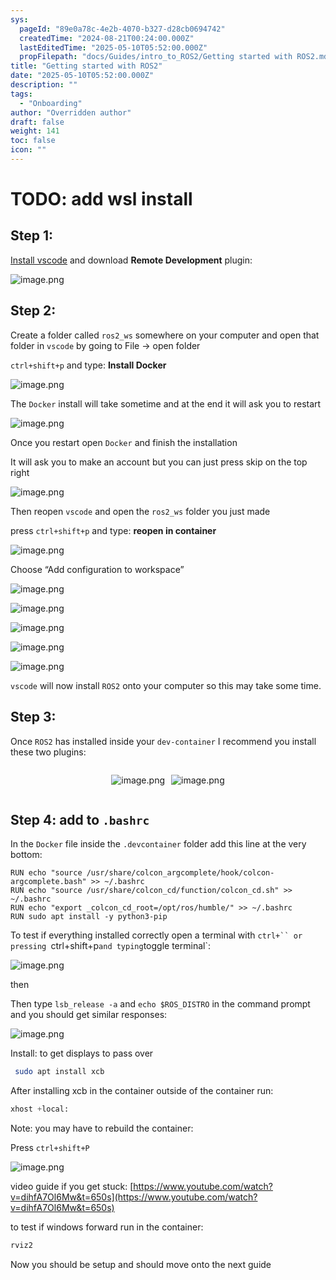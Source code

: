 ```yaml
---
sys:
  pageId: "89e0a78c-4e2b-4070-b327-d28cb0694742"
  createdTime: "2024-08-21T00:24:00.000Z"
  lastEditedTime: "2025-05-10T05:52:00.000Z"
  propFilepath: "docs/Guides/intro_to_ROS2/Getting started with ROS2.md"
title: "Getting started with ROS2"
date: "2025-05-10T05:52:00.000Z"
description: ""
tags:
  - "Onboarding"
author: "Overridden author"
draft: false
weight: 141
toc: false
icon: ""
---
```


# TODO: add wsl install

## Step 1:

[Install vscode](https://code.visualstudio.com/download) and download **Remote Development** plugin:

![image.png](https://prod-files-secure.s3.us-west-2.amazonaws.com/d518164a-d88e-44d1-a4ee-3adb3bd8bce0/efb52993-1881-4a40-b95e-6f020334f022/image.png?X-Amz-Algorithm=AWS4-HMAC-SHA256&X-Amz-Content-Sha256=UNSIGNED-PAYLOAD&X-Amz-Credential=ASIAZI2LB466YGID4V6G%2F20250709%2Fus-west-2%2Fs3%2Faws4_request&X-Amz-Date=20250709T230908Z&X-Amz-Expires=3600&X-Amz-Security-Token=IQoJb3JpZ2luX2VjEKb%2F%2F%2F%2F%2F%2F%2F%2F%2F%2FwEaCXVzLXdlc3QtMiJHMEUCIQCEgzX%2BvU0di%2FUJW8WT%2B2gkrLqMLnsTO4%2BHHIdXAbln2AIgDnlkZvmHNTTyXBGxo6s%2FGRt6yT12isRrxTdnVOf7hJwqiAQIr%2F%2F%2F%2F%2F%2F%2F%2F%2F%2F%2FARAAGgw2Mzc0MjMxODM4MDUiDPzBo28VQgNiHmwXOSrcAxvXo4Q4K9IDJiTBg6FtZj3ubl%2BX1M49Xh2A%2FBV029q7dNFDn9ocvDtz0Iax%2BxOghhMzFWKScweerKfagtntOVt8I%2Fe7u2PNFxQbFewADILBNrguCbOOIypY0yYCHFCWtkDqu8ue%2B910Ywz%2BUXg7Ah9LEdf73T1VkfIkDcVFesNT11nHA7W%2FliGl3SsIkL%2B9E2c3HZHAV82fbYrpFnS6P7sWZk9pNtkXxF39xshpIMKfb%2FPnD9D5bwH5U7sM5UBNNbbtBYt03uUydYDYMTklv0FcUoI784GeulrOlmRRMw4Ixv0tq92rp4osywowQNTK6KxgBubnRomsFAmnHlWHYYQGkKUazGPCbkKM5EfJCe9Gtd3pdoHlB6t07QU3GLodmmLoBwm32rtT1eMecsYcj36NAkXD0ElgpM6HLOWijymxx3yeFkfB8qtk4JTqi0JqOfDYJstcj1ypw8zkcPl5khBZO1jwGiJojoZ35XQUko4f0B6U1PgMkb27PeJu57vGEfyNeLbr51VeTl3G4FFV8yRN%2BcnyATaA%2FpVfpBRQ0Jeft%2BXP5PEcQ4mCKWVqCEbjtW79rcHIW1fM0pQaqQQVF4PNXci%2BsLKrX%2B17ScoglNZcDTFwbbLFDh9MzXDAMODEu8MGOqUBnoGdfmF4oHG6VBx%2BlkZxctUyiCE8oCj9HqCsvLSgm1OjMfxcwnTEmXVqKSoVelpbIM%2FQeDjmrC8wf17EEmElFzFmTX5t4%2BYaBJkt7SgmKoeaj8UqFVBWzzqrRg9Spg0i%2FpalklqHnmPNhi7OGuNX8fCZuWZyI4wVdaZzOZ1asxQxwALVANvpB33MYAmyqjPN1sF3Ma941W2XUNvrh8WOZJUZeOV6&X-Amz-Signature=fdb6916b45cf0695db0ea01deefb3a87e12077ee888bb98b28bb7c49f10e001f&X-Amz-SignedHeaders=host&x-amz-checksum-mode=ENABLED&x-id=GetObject)

## Step 2:

Create a folder called `ros2_ws` somewhere on your computer and open that folder in `vscode` by going to File → open folder 

`ctrl+shift+p` and type: **Install Docker**

![image.png](https://prod-files-secure.s3.us-west-2.amazonaws.com/d518164a-d88e-44d1-a4ee-3adb3bd8bce0/2269dc0e-1cd5-47ff-bceb-c04ad9b2eab0/image.png?X-Amz-Algorithm=AWS4-HMAC-SHA256&X-Amz-Content-Sha256=UNSIGNED-PAYLOAD&X-Amz-Credential=ASIAZI2LB466YGID4V6G%2F20250709%2Fus-west-2%2Fs3%2Faws4_request&X-Amz-Date=20250709T230908Z&X-Amz-Expires=3600&X-Amz-Security-Token=IQoJb3JpZ2luX2VjEKb%2F%2F%2F%2F%2F%2F%2F%2F%2F%2FwEaCXVzLXdlc3QtMiJHMEUCIQCEgzX%2BvU0di%2FUJW8WT%2B2gkrLqMLnsTO4%2BHHIdXAbln2AIgDnlkZvmHNTTyXBGxo6s%2FGRt6yT12isRrxTdnVOf7hJwqiAQIr%2F%2F%2F%2F%2F%2F%2F%2F%2F%2F%2FARAAGgw2Mzc0MjMxODM4MDUiDPzBo28VQgNiHmwXOSrcAxvXo4Q4K9IDJiTBg6FtZj3ubl%2BX1M49Xh2A%2FBV029q7dNFDn9ocvDtz0Iax%2BxOghhMzFWKScweerKfagtntOVt8I%2Fe7u2PNFxQbFewADILBNrguCbOOIypY0yYCHFCWtkDqu8ue%2B910Ywz%2BUXg7Ah9LEdf73T1VkfIkDcVFesNT11nHA7W%2FliGl3SsIkL%2B9E2c3HZHAV82fbYrpFnS6P7sWZk9pNtkXxF39xshpIMKfb%2FPnD9D5bwH5U7sM5UBNNbbtBYt03uUydYDYMTklv0FcUoI784GeulrOlmRRMw4Ixv0tq92rp4osywowQNTK6KxgBubnRomsFAmnHlWHYYQGkKUazGPCbkKM5EfJCe9Gtd3pdoHlB6t07QU3GLodmmLoBwm32rtT1eMecsYcj36NAkXD0ElgpM6HLOWijymxx3yeFkfB8qtk4JTqi0JqOfDYJstcj1ypw8zkcPl5khBZO1jwGiJojoZ35XQUko4f0B6U1PgMkb27PeJu57vGEfyNeLbr51VeTl3G4FFV8yRN%2BcnyATaA%2FpVfpBRQ0Jeft%2BXP5PEcQ4mCKWVqCEbjtW79rcHIW1fM0pQaqQQVF4PNXci%2BsLKrX%2B17ScoglNZcDTFwbbLFDh9MzXDAMODEu8MGOqUBnoGdfmF4oHG6VBx%2BlkZxctUyiCE8oCj9HqCsvLSgm1OjMfxcwnTEmXVqKSoVelpbIM%2FQeDjmrC8wf17EEmElFzFmTX5t4%2BYaBJkt7SgmKoeaj8UqFVBWzzqrRg9Spg0i%2FpalklqHnmPNhi7OGuNX8fCZuWZyI4wVdaZzOZ1asxQxwALVANvpB33MYAmyqjPN1sF3Ma941W2XUNvrh8WOZJUZeOV6&X-Amz-Signature=ca5cb906abfb1da85144ebb4dbe6c4212ea3737d95a125e44cf921484c0780a7&X-Amz-SignedHeaders=host&x-amz-checksum-mode=ENABLED&x-id=GetObject)

The `Docker` install will take sometime and at the end it will ask you to restart

![image.png](https://prod-files-secure.s3.us-west-2.amazonaws.com/d518164a-d88e-44d1-a4ee-3adb3bd8bce0/ed233f78-be33-4b1f-b89c-9c346c0e961e/image.png?X-Amz-Algorithm=AWS4-HMAC-SHA256&X-Amz-Content-Sha256=UNSIGNED-PAYLOAD&X-Amz-Credential=ASIAZI2LB466YGID4V6G%2F20250709%2Fus-west-2%2Fs3%2Faws4_request&X-Amz-Date=20250709T230908Z&X-Amz-Expires=3600&X-Amz-Security-Token=IQoJb3JpZ2luX2VjEKb%2F%2F%2F%2F%2F%2F%2F%2F%2F%2FwEaCXVzLXdlc3QtMiJHMEUCIQCEgzX%2BvU0di%2FUJW8WT%2B2gkrLqMLnsTO4%2BHHIdXAbln2AIgDnlkZvmHNTTyXBGxo6s%2FGRt6yT12isRrxTdnVOf7hJwqiAQIr%2F%2F%2F%2F%2F%2F%2F%2F%2F%2F%2FARAAGgw2Mzc0MjMxODM4MDUiDPzBo28VQgNiHmwXOSrcAxvXo4Q4K9IDJiTBg6FtZj3ubl%2BX1M49Xh2A%2FBV029q7dNFDn9ocvDtz0Iax%2BxOghhMzFWKScweerKfagtntOVt8I%2Fe7u2PNFxQbFewADILBNrguCbOOIypY0yYCHFCWtkDqu8ue%2B910Ywz%2BUXg7Ah9LEdf73T1VkfIkDcVFesNT11nHA7W%2FliGl3SsIkL%2B9E2c3HZHAV82fbYrpFnS6P7sWZk9pNtkXxF39xshpIMKfb%2FPnD9D5bwH5U7sM5UBNNbbtBYt03uUydYDYMTklv0FcUoI784GeulrOlmRRMw4Ixv0tq92rp4osywowQNTK6KxgBubnRomsFAmnHlWHYYQGkKUazGPCbkKM5EfJCe9Gtd3pdoHlB6t07QU3GLodmmLoBwm32rtT1eMecsYcj36NAkXD0ElgpM6HLOWijymxx3yeFkfB8qtk4JTqi0JqOfDYJstcj1ypw8zkcPl5khBZO1jwGiJojoZ35XQUko4f0B6U1PgMkb27PeJu57vGEfyNeLbr51VeTl3G4FFV8yRN%2BcnyATaA%2FpVfpBRQ0Jeft%2BXP5PEcQ4mCKWVqCEbjtW79rcHIW1fM0pQaqQQVF4PNXci%2BsLKrX%2B17ScoglNZcDTFwbbLFDh9MzXDAMODEu8MGOqUBnoGdfmF4oHG6VBx%2BlkZxctUyiCE8oCj9HqCsvLSgm1OjMfxcwnTEmXVqKSoVelpbIM%2FQeDjmrC8wf17EEmElFzFmTX5t4%2BYaBJkt7SgmKoeaj8UqFVBWzzqrRg9Spg0i%2FpalklqHnmPNhi7OGuNX8fCZuWZyI4wVdaZzOZ1asxQxwALVANvpB33MYAmyqjPN1sF3Ma941W2XUNvrh8WOZJUZeOV6&X-Amz-Signature=1af3f7bed4a7ddd051ee7dc39993d989e54ae9c4aad01366a3b496d4ab441297&X-Amz-SignedHeaders=host&x-amz-checksum-mode=ENABLED&x-id=GetObject)

Once you restart open `Docker` and finish the installation

It will ask you to make an account but you can just press skip on the top right

![image.png](https://prod-files-secure.s3.us-west-2.amazonaws.com/d518164a-d88e-44d1-a4ee-3adb3bd8bce0/21010ad9-1659-4fd9-9f59-9932a09b2a3d/image.png?X-Amz-Algorithm=AWS4-HMAC-SHA256&X-Amz-Content-Sha256=UNSIGNED-PAYLOAD&X-Amz-Credential=ASIAZI2LB466YGID4V6G%2F20250709%2Fus-west-2%2Fs3%2Faws4_request&X-Amz-Date=20250709T230908Z&X-Amz-Expires=3600&X-Amz-Security-Token=IQoJb3JpZ2luX2VjEKb%2F%2F%2F%2F%2F%2F%2F%2F%2F%2FwEaCXVzLXdlc3QtMiJHMEUCIQCEgzX%2BvU0di%2FUJW8WT%2B2gkrLqMLnsTO4%2BHHIdXAbln2AIgDnlkZvmHNTTyXBGxo6s%2FGRt6yT12isRrxTdnVOf7hJwqiAQIr%2F%2F%2F%2F%2F%2F%2F%2F%2F%2F%2FARAAGgw2Mzc0MjMxODM4MDUiDPzBo28VQgNiHmwXOSrcAxvXo4Q4K9IDJiTBg6FtZj3ubl%2BX1M49Xh2A%2FBV029q7dNFDn9ocvDtz0Iax%2BxOghhMzFWKScweerKfagtntOVt8I%2Fe7u2PNFxQbFewADILBNrguCbOOIypY0yYCHFCWtkDqu8ue%2B910Ywz%2BUXg7Ah9LEdf73T1VkfIkDcVFesNT11nHA7W%2FliGl3SsIkL%2B9E2c3HZHAV82fbYrpFnS6P7sWZk9pNtkXxF39xshpIMKfb%2FPnD9D5bwH5U7sM5UBNNbbtBYt03uUydYDYMTklv0FcUoI784GeulrOlmRRMw4Ixv0tq92rp4osywowQNTK6KxgBubnRomsFAmnHlWHYYQGkKUazGPCbkKM5EfJCe9Gtd3pdoHlB6t07QU3GLodmmLoBwm32rtT1eMecsYcj36NAkXD0ElgpM6HLOWijymxx3yeFkfB8qtk4JTqi0JqOfDYJstcj1ypw8zkcPl5khBZO1jwGiJojoZ35XQUko4f0B6U1PgMkb27PeJu57vGEfyNeLbr51VeTl3G4FFV8yRN%2BcnyATaA%2FpVfpBRQ0Jeft%2BXP5PEcQ4mCKWVqCEbjtW79rcHIW1fM0pQaqQQVF4PNXci%2BsLKrX%2B17ScoglNZcDTFwbbLFDh9MzXDAMODEu8MGOqUBnoGdfmF4oHG6VBx%2BlkZxctUyiCE8oCj9HqCsvLSgm1OjMfxcwnTEmXVqKSoVelpbIM%2FQeDjmrC8wf17EEmElFzFmTX5t4%2BYaBJkt7SgmKoeaj8UqFVBWzzqrRg9Spg0i%2FpalklqHnmPNhi7OGuNX8fCZuWZyI4wVdaZzOZ1asxQxwALVANvpB33MYAmyqjPN1sF3Ma941W2XUNvrh8WOZJUZeOV6&X-Amz-Signature=3aac4c850cad1aa576b7e64963eee9869397a8f4932192ec2a2833b3278d7870&X-Amz-SignedHeaders=host&x-amz-checksum-mode=ENABLED&x-id=GetObject)

Then reopen `vscode` and open the `ros2_ws` folder you just made

press `ctrl+shift+p` and type: **reopen in container**

![image.png](https://prod-files-secure.s3.us-west-2.amazonaws.com/d518164a-d88e-44d1-a4ee-3adb3bd8bce0/4e93b8c2-41ad-488c-8095-c74205196118/image.png?X-Amz-Algorithm=AWS4-HMAC-SHA256&X-Amz-Content-Sha256=UNSIGNED-PAYLOAD&X-Amz-Credential=ASIAZI2LB466YGID4V6G%2F20250709%2Fus-west-2%2Fs3%2Faws4_request&X-Amz-Date=20250709T230908Z&X-Amz-Expires=3600&X-Amz-Security-Token=IQoJb3JpZ2luX2VjEKb%2F%2F%2F%2F%2F%2F%2F%2F%2F%2FwEaCXVzLXdlc3QtMiJHMEUCIQCEgzX%2BvU0di%2FUJW8WT%2B2gkrLqMLnsTO4%2BHHIdXAbln2AIgDnlkZvmHNTTyXBGxo6s%2FGRt6yT12isRrxTdnVOf7hJwqiAQIr%2F%2F%2F%2F%2F%2F%2F%2F%2F%2F%2FARAAGgw2Mzc0MjMxODM4MDUiDPzBo28VQgNiHmwXOSrcAxvXo4Q4K9IDJiTBg6FtZj3ubl%2BX1M49Xh2A%2FBV029q7dNFDn9ocvDtz0Iax%2BxOghhMzFWKScweerKfagtntOVt8I%2Fe7u2PNFxQbFewADILBNrguCbOOIypY0yYCHFCWtkDqu8ue%2B910Ywz%2BUXg7Ah9LEdf73T1VkfIkDcVFesNT11nHA7W%2FliGl3SsIkL%2B9E2c3HZHAV82fbYrpFnS6P7sWZk9pNtkXxF39xshpIMKfb%2FPnD9D5bwH5U7sM5UBNNbbtBYt03uUydYDYMTklv0FcUoI784GeulrOlmRRMw4Ixv0tq92rp4osywowQNTK6KxgBubnRomsFAmnHlWHYYQGkKUazGPCbkKM5EfJCe9Gtd3pdoHlB6t07QU3GLodmmLoBwm32rtT1eMecsYcj36NAkXD0ElgpM6HLOWijymxx3yeFkfB8qtk4JTqi0JqOfDYJstcj1ypw8zkcPl5khBZO1jwGiJojoZ35XQUko4f0B6U1PgMkb27PeJu57vGEfyNeLbr51VeTl3G4FFV8yRN%2BcnyATaA%2FpVfpBRQ0Jeft%2BXP5PEcQ4mCKWVqCEbjtW79rcHIW1fM0pQaqQQVF4PNXci%2BsLKrX%2B17ScoglNZcDTFwbbLFDh9MzXDAMODEu8MGOqUBnoGdfmF4oHG6VBx%2BlkZxctUyiCE8oCj9HqCsvLSgm1OjMfxcwnTEmXVqKSoVelpbIM%2FQeDjmrC8wf17EEmElFzFmTX5t4%2BYaBJkt7SgmKoeaj8UqFVBWzzqrRg9Spg0i%2FpalklqHnmPNhi7OGuNX8fCZuWZyI4wVdaZzOZ1asxQxwALVANvpB33MYAmyqjPN1sF3Ma941W2XUNvrh8WOZJUZeOV6&X-Amz-Signature=d47ea42625b7467d25b8739a435b010de3000e0b679a65abc64fd2743b5fce1d&X-Amz-SignedHeaders=host&x-amz-checksum-mode=ENABLED&x-id=GetObject)

Choose “Add configuration to workspace”

![image.png](https://prod-files-secure.s3.us-west-2.amazonaws.com/d518164a-d88e-44d1-a4ee-3adb3bd8bce0/9560b282-5060-4989-ba37-97e7b2c22476/image.png?X-Amz-Algorithm=AWS4-HMAC-SHA256&X-Amz-Content-Sha256=UNSIGNED-PAYLOAD&X-Amz-Credential=ASIAZI2LB466YGID4V6G%2F20250709%2Fus-west-2%2Fs3%2Faws4_request&X-Amz-Date=20250709T230908Z&X-Amz-Expires=3600&X-Amz-Security-Token=IQoJb3JpZ2luX2VjEKb%2F%2F%2F%2F%2F%2F%2F%2F%2F%2FwEaCXVzLXdlc3QtMiJHMEUCIQCEgzX%2BvU0di%2FUJW8WT%2B2gkrLqMLnsTO4%2BHHIdXAbln2AIgDnlkZvmHNTTyXBGxo6s%2FGRt6yT12isRrxTdnVOf7hJwqiAQIr%2F%2F%2F%2F%2F%2F%2F%2F%2F%2F%2FARAAGgw2Mzc0MjMxODM4MDUiDPzBo28VQgNiHmwXOSrcAxvXo4Q4K9IDJiTBg6FtZj3ubl%2BX1M49Xh2A%2FBV029q7dNFDn9ocvDtz0Iax%2BxOghhMzFWKScweerKfagtntOVt8I%2Fe7u2PNFxQbFewADILBNrguCbOOIypY0yYCHFCWtkDqu8ue%2B910Ywz%2BUXg7Ah9LEdf73T1VkfIkDcVFesNT11nHA7W%2FliGl3SsIkL%2B9E2c3HZHAV82fbYrpFnS6P7sWZk9pNtkXxF39xshpIMKfb%2FPnD9D5bwH5U7sM5UBNNbbtBYt03uUydYDYMTklv0FcUoI784GeulrOlmRRMw4Ixv0tq92rp4osywowQNTK6KxgBubnRomsFAmnHlWHYYQGkKUazGPCbkKM5EfJCe9Gtd3pdoHlB6t07QU3GLodmmLoBwm32rtT1eMecsYcj36NAkXD0ElgpM6HLOWijymxx3yeFkfB8qtk4JTqi0JqOfDYJstcj1ypw8zkcPl5khBZO1jwGiJojoZ35XQUko4f0B6U1PgMkb27PeJu57vGEfyNeLbr51VeTl3G4FFV8yRN%2BcnyATaA%2FpVfpBRQ0Jeft%2BXP5PEcQ4mCKWVqCEbjtW79rcHIW1fM0pQaqQQVF4PNXci%2BsLKrX%2B17ScoglNZcDTFwbbLFDh9MzXDAMODEu8MGOqUBnoGdfmF4oHG6VBx%2BlkZxctUyiCE8oCj9HqCsvLSgm1OjMfxcwnTEmXVqKSoVelpbIM%2FQeDjmrC8wf17EEmElFzFmTX5t4%2BYaBJkt7SgmKoeaj8UqFVBWzzqrRg9Spg0i%2FpalklqHnmPNhi7OGuNX8fCZuWZyI4wVdaZzOZ1asxQxwALVANvpB33MYAmyqjPN1sF3Ma941W2XUNvrh8WOZJUZeOV6&X-Amz-Signature=3c10a46e4292747bfffc2afda282baf9a223507c2c16261fb0ba8e471536dbf8&X-Amz-SignedHeaders=host&x-amz-checksum-mode=ENABLED&x-id=GetObject)

![image.png](https://prod-files-secure.s3.us-west-2.amazonaws.com/d518164a-d88e-44d1-a4ee-3adb3bd8bce0/2ee63f81-886b-48e8-a553-dc6e5eac99e4/image.png?X-Amz-Algorithm=AWS4-HMAC-SHA256&X-Amz-Content-Sha256=UNSIGNED-PAYLOAD&X-Amz-Credential=ASIAZI2LB466YGID4V6G%2F20250709%2Fus-west-2%2Fs3%2Faws4_request&X-Amz-Date=20250709T230908Z&X-Amz-Expires=3600&X-Amz-Security-Token=IQoJb3JpZ2luX2VjEKb%2F%2F%2F%2F%2F%2F%2F%2F%2F%2FwEaCXVzLXdlc3QtMiJHMEUCIQCEgzX%2BvU0di%2FUJW8WT%2B2gkrLqMLnsTO4%2BHHIdXAbln2AIgDnlkZvmHNTTyXBGxo6s%2FGRt6yT12isRrxTdnVOf7hJwqiAQIr%2F%2F%2F%2F%2F%2F%2F%2F%2F%2F%2FARAAGgw2Mzc0MjMxODM4MDUiDPzBo28VQgNiHmwXOSrcAxvXo4Q4K9IDJiTBg6FtZj3ubl%2BX1M49Xh2A%2FBV029q7dNFDn9ocvDtz0Iax%2BxOghhMzFWKScweerKfagtntOVt8I%2Fe7u2PNFxQbFewADILBNrguCbOOIypY0yYCHFCWtkDqu8ue%2B910Ywz%2BUXg7Ah9LEdf73T1VkfIkDcVFesNT11nHA7W%2FliGl3SsIkL%2B9E2c3HZHAV82fbYrpFnS6P7sWZk9pNtkXxF39xshpIMKfb%2FPnD9D5bwH5U7sM5UBNNbbtBYt03uUydYDYMTklv0FcUoI784GeulrOlmRRMw4Ixv0tq92rp4osywowQNTK6KxgBubnRomsFAmnHlWHYYQGkKUazGPCbkKM5EfJCe9Gtd3pdoHlB6t07QU3GLodmmLoBwm32rtT1eMecsYcj36NAkXD0ElgpM6HLOWijymxx3yeFkfB8qtk4JTqi0JqOfDYJstcj1ypw8zkcPl5khBZO1jwGiJojoZ35XQUko4f0B6U1PgMkb27PeJu57vGEfyNeLbr51VeTl3G4FFV8yRN%2BcnyATaA%2FpVfpBRQ0Jeft%2BXP5PEcQ4mCKWVqCEbjtW79rcHIW1fM0pQaqQQVF4PNXci%2BsLKrX%2B17ScoglNZcDTFwbbLFDh9MzXDAMODEu8MGOqUBnoGdfmF4oHG6VBx%2BlkZxctUyiCE8oCj9HqCsvLSgm1OjMfxcwnTEmXVqKSoVelpbIM%2FQeDjmrC8wf17EEmElFzFmTX5t4%2BYaBJkt7SgmKoeaj8UqFVBWzzqrRg9Spg0i%2FpalklqHnmPNhi7OGuNX8fCZuWZyI4wVdaZzOZ1asxQxwALVANvpB33MYAmyqjPN1sF3Ma941W2XUNvrh8WOZJUZeOV6&X-Amz-Signature=c8cf04575aa78718819311e5a8b33fe8ea71c1682bee627b078c2bf6a0443821&X-Amz-SignedHeaders=host&x-amz-checksum-mode=ENABLED&x-id=GetObject)

![image.png](https://prod-files-secure.s3.us-west-2.amazonaws.com/d518164a-d88e-44d1-a4ee-3adb3bd8bce0/ae1580b2-b048-407e-aed9-b584224a7a04/image.png?X-Amz-Algorithm=AWS4-HMAC-SHA256&X-Amz-Content-Sha256=UNSIGNED-PAYLOAD&X-Amz-Credential=ASIAZI2LB466YGID4V6G%2F20250709%2Fus-west-2%2Fs3%2Faws4_request&X-Amz-Date=20250709T230908Z&X-Amz-Expires=3600&X-Amz-Security-Token=IQoJb3JpZ2luX2VjEKb%2F%2F%2F%2F%2F%2F%2F%2F%2F%2FwEaCXVzLXdlc3QtMiJHMEUCIQCEgzX%2BvU0di%2FUJW8WT%2B2gkrLqMLnsTO4%2BHHIdXAbln2AIgDnlkZvmHNTTyXBGxo6s%2FGRt6yT12isRrxTdnVOf7hJwqiAQIr%2F%2F%2F%2F%2F%2F%2F%2F%2F%2F%2FARAAGgw2Mzc0MjMxODM4MDUiDPzBo28VQgNiHmwXOSrcAxvXo4Q4K9IDJiTBg6FtZj3ubl%2BX1M49Xh2A%2FBV029q7dNFDn9ocvDtz0Iax%2BxOghhMzFWKScweerKfagtntOVt8I%2Fe7u2PNFxQbFewADILBNrguCbOOIypY0yYCHFCWtkDqu8ue%2B910Ywz%2BUXg7Ah9LEdf73T1VkfIkDcVFesNT11nHA7W%2FliGl3SsIkL%2B9E2c3HZHAV82fbYrpFnS6P7sWZk9pNtkXxF39xshpIMKfb%2FPnD9D5bwH5U7sM5UBNNbbtBYt03uUydYDYMTklv0FcUoI784GeulrOlmRRMw4Ixv0tq92rp4osywowQNTK6KxgBubnRomsFAmnHlWHYYQGkKUazGPCbkKM5EfJCe9Gtd3pdoHlB6t07QU3GLodmmLoBwm32rtT1eMecsYcj36NAkXD0ElgpM6HLOWijymxx3yeFkfB8qtk4JTqi0JqOfDYJstcj1ypw8zkcPl5khBZO1jwGiJojoZ35XQUko4f0B6U1PgMkb27PeJu57vGEfyNeLbr51VeTl3G4FFV8yRN%2BcnyATaA%2FpVfpBRQ0Jeft%2BXP5PEcQ4mCKWVqCEbjtW79rcHIW1fM0pQaqQQVF4PNXci%2BsLKrX%2B17ScoglNZcDTFwbbLFDh9MzXDAMODEu8MGOqUBnoGdfmF4oHG6VBx%2BlkZxctUyiCE8oCj9HqCsvLSgm1OjMfxcwnTEmXVqKSoVelpbIM%2FQeDjmrC8wf17EEmElFzFmTX5t4%2BYaBJkt7SgmKoeaj8UqFVBWzzqrRg9Spg0i%2FpalklqHnmPNhi7OGuNX8fCZuWZyI4wVdaZzOZ1asxQxwALVANvpB33MYAmyqjPN1sF3Ma941W2XUNvrh8WOZJUZeOV6&X-Amz-Signature=f04901fac1d8298a39b2b085ab2e1f7bcf1c475e25a5d60ceab15b4bafce1a9d&X-Amz-SignedHeaders=host&x-amz-checksum-mode=ENABLED&x-id=GetObject)

![image.png](https://prod-files-secure.s3.us-west-2.amazonaws.com/d518164a-d88e-44d1-a4ee-3adb3bd8bce0/53255b28-f75e-430f-b9e3-c0ac8577e42b/image.png?X-Amz-Algorithm=AWS4-HMAC-SHA256&X-Amz-Content-Sha256=UNSIGNED-PAYLOAD&X-Amz-Credential=ASIAZI2LB466YGID4V6G%2F20250709%2Fus-west-2%2Fs3%2Faws4_request&X-Amz-Date=20250709T230908Z&X-Amz-Expires=3600&X-Amz-Security-Token=IQoJb3JpZ2luX2VjEKb%2F%2F%2F%2F%2F%2F%2F%2F%2F%2FwEaCXVzLXdlc3QtMiJHMEUCIQCEgzX%2BvU0di%2FUJW8WT%2B2gkrLqMLnsTO4%2BHHIdXAbln2AIgDnlkZvmHNTTyXBGxo6s%2FGRt6yT12isRrxTdnVOf7hJwqiAQIr%2F%2F%2F%2F%2F%2F%2F%2F%2F%2F%2FARAAGgw2Mzc0MjMxODM4MDUiDPzBo28VQgNiHmwXOSrcAxvXo4Q4K9IDJiTBg6FtZj3ubl%2BX1M49Xh2A%2FBV029q7dNFDn9ocvDtz0Iax%2BxOghhMzFWKScweerKfagtntOVt8I%2Fe7u2PNFxQbFewADILBNrguCbOOIypY0yYCHFCWtkDqu8ue%2B910Ywz%2BUXg7Ah9LEdf73T1VkfIkDcVFesNT11nHA7W%2FliGl3SsIkL%2B9E2c3HZHAV82fbYrpFnS6P7sWZk9pNtkXxF39xshpIMKfb%2FPnD9D5bwH5U7sM5UBNNbbtBYt03uUydYDYMTklv0FcUoI784GeulrOlmRRMw4Ixv0tq92rp4osywowQNTK6KxgBubnRomsFAmnHlWHYYQGkKUazGPCbkKM5EfJCe9Gtd3pdoHlB6t07QU3GLodmmLoBwm32rtT1eMecsYcj36NAkXD0ElgpM6HLOWijymxx3yeFkfB8qtk4JTqi0JqOfDYJstcj1ypw8zkcPl5khBZO1jwGiJojoZ35XQUko4f0B6U1PgMkb27PeJu57vGEfyNeLbr51VeTl3G4FFV8yRN%2BcnyATaA%2FpVfpBRQ0Jeft%2BXP5PEcQ4mCKWVqCEbjtW79rcHIW1fM0pQaqQQVF4PNXci%2BsLKrX%2B17ScoglNZcDTFwbbLFDh9MzXDAMODEu8MGOqUBnoGdfmF4oHG6VBx%2BlkZxctUyiCE8oCj9HqCsvLSgm1OjMfxcwnTEmXVqKSoVelpbIM%2FQeDjmrC8wf17EEmElFzFmTX5t4%2BYaBJkt7SgmKoeaj8UqFVBWzzqrRg9Spg0i%2FpalklqHnmPNhi7OGuNX8fCZuWZyI4wVdaZzOZ1asxQxwALVANvpB33MYAmyqjPN1sF3Ma941W2XUNvrh8WOZJUZeOV6&X-Amz-Signature=d1f4eff82eaf2b3ad3ca18b0a2889b6359cd9f323639d1d870af7166520fed62&X-Amz-SignedHeaders=host&x-amz-checksum-mode=ENABLED&x-id=GetObject)

![image.png](https://prod-files-secure.s3.us-west-2.amazonaws.com/d518164a-d88e-44d1-a4ee-3adb3bd8bce0/7c562767-5af9-4ffb-97d1-327bcdf4ee00/image.png?X-Amz-Algorithm=AWS4-HMAC-SHA256&X-Amz-Content-Sha256=UNSIGNED-PAYLOAD&X-Amz-Credential=ASIAZI2LB466YGID4V6G%2F20250709%2Fus-west-2%2Fs3%2Faws4_request&X-Amz-Date=20250709T230908Z&X-Amz-Expires=3600&X-Amz-Security-Token=IQoJb3JpZ2luX2VjEKb%2F%2F%2F%2F%2F%2F%2F%2F%2F%2FwEaCXVzLXdlc3QtMiJHMEUCIQCEgzX%2BvU0di%2FUJW8WT%2B2gkrLqMLnsTO4%2BHHIdXAbln2AIgDnlkZvmHNTTyXBGxo6s%2FGRt6yT12isRrxTdnVOf7hJwqiAQIr%2F%2F%2F%2F%2F%2F%2F%2F%2F%2F%2FARAAGgw2Mzc0MjMxODM4MDUiDPzBo28VQgNiHmwXOSrcAxvXo4Q4K9IDJiTBg6FtZj3ubl%2BX1M49Xh2A%2FBV029q7dNFDn9ocvDtz0Iax%2BxOghhMzFWKScweerKfagtntOVt8I%2Fe7u2PNFxQbFewADILBNrguCbOOIypY0yYCHFCWtkDqu8ue%2B910Ywz%2BUXg7Ah9LEdf73T1VkfIkDcVFesNT11nHA7W%2FliGl3SsIkL%2B9E2c3HZHAV82fbYrpFnS6P7sWZk9pNtkXxF39xshpIMKfb%2FPnD9D5bwH5U7sM5UBNNbbtBYt03uUydYDYMTklv0FcUoI784GeulrOlmRRMw4Ixv0tq92rp4osywowQNTK6KxgBubnRomsFAmnHlWHYYQGkKUazGPCbkKM5EfJCe9Gtd3pdoHlB6t07QU3GLodmmLoBwm32rtT1eMecsYcj36NAkXD0ElgpM6HLOWijymxx3yeFkfB8qtk4JTqi0JqOfDYJstcj1ypw8zkcPl5khBZO1jwGiJojoZ35XQUko4f0B6U1PgMkb27PeJu57vGEfyNeLbr51VeTl3G4FFV8yRN%2BcnyATaA%2FpVfpBRQ0Jeft%2BXP5PEcQ4mCKWVqCEbjtW79rcHIW1fM0pQaqQQVF4PNXci%2BsLKrX%2B17ScoglNZcDTFwbbLFDh9MzXDAMODEu8MGOqUBnoGdfmF4oHG6VBx%2BlkZxctUyiCE8oCj9HqCsvLSgm1OjMfxcwnTEmXVqKSoVelpbIM%2FQeDjmrC8wf17EEmElFzFmTX5t4%2BYaBJkt7SgmKoeaj8UqFVBWzzqrRg9Spg0i%2FpalklqHnmPNhi7OGuNX8fCZuWZyI4wVdaZzOZ1asxQxwALVANvpB33MYAmyqjPN1sF3Ma941W2XUNvrh8WOZJUZeOV6&X-Amz-Signature=2e9bd62c6861740c3a835ebabac0e82c133128d051c4ff6c7be0efe8ac8d5eef&X-Amz-SignedHeaders=host&x-amz-checksum-mode=ENABLED&x-id=GetObject)

`vscode` will now install `ROS2` onto your computer so this may take some time.

## Step 3:

Once `ROS2` has installed inside your `dev-container` I recommend you install these two plugins:

<div style="display: flex;flex-direction: row; column-gap:10px; max-width: 630px;justify-content: center;">
<div>

![image.png](https://prod-files-secure.s3.us-west-2.amazonaws.com/d518164a-d88e-44d1-a4ee-3adb3bd8bce0/3fc3d550-5a54-4ba1-ba6b-faa01cdb7369/image.png?X-Amz-Algorithm=AWS4-HMAC-SHA256&X-Amz-Content-Sha256=UNSIGNED-PAYLOAD&X-Amz-Credential=ASIAZI2LB4667ZVQVXVT%2F20250709%2Fus-west-2%2Fs3%2Faws4_request&X-Amz-Date=20250709T230909Z&X-Amz-Expires=3600&X-Amz-Security-Token=IQoJb3JpZ2luX2VjEKb%2F%2F%2F%2F%2F%2F%2F%2F%2F%2FwEaCXVzLXdlc3QtMiJHMEUCIQD0FSKFXn0JWqsgi6vViNKQTbgA95r%2Ff5QndrJXtNQnxAIgZV0peqEO7H0bDmPenLa9y%2BRprT9YZQOUfXuL10WegNwqiAQIr%2F%2F%2F%2F%2F%2F%2F%2F%2F%2F%2FARAAGgw2Mzc0MjMxODM4MDUiDDQ1Nrgqo3FDa6AYtircA968vw9U48YFrRn9EgFvXu2mUo0PuymhACy0vGmVNfc6NvnWvF%2FNpgVuwS%2BUBRQ29i4T6KPhcCsZl041ZhYQY%2BuFJLZMRVNVZRRcnjmDthz31kJjBTt9c%2FgqUt98wrnyijdhex7IfImI5w%2FNN0Sel79r78psUk%2FeH2FJzHZl5jv0LIrbQmEv7NeyDOfhqA8Y0ir0hiQ5nqC7X7hm0edwX4fE9oDz0UywbU94lLQOaEGE%2BltHi7FIYm8wBUGcJVma%2BbUiZiIBKhplMuvDuoUJYYUjRP6fg%2BCz6%2Fh9fCX7RN7W2FoxFSpr1QALk0eMu60RDNn%2BlJDo2UZ1COK2sj9mcV%2BdQDBCKnrSZGapArstVeAlUNk1tSSFhWr6RJv0I%2B8IZZG2TOR%2FKZafpQyRuqd30lmhVGO2PvrEIyybm%2FNgZ7siD%2B3znXD6zra3Hku0%2B3xhmrR94lLfk5RpkzdF4Lp6hGyK5wGZkGXCO5di5YBAUBWMywnpqTUuDKJ4aZA28Yh33UiXfrFD7OZhwZVYxhi5J86H%2F6Q4Bl%2FCafcFI1IfMjs%2FoKokTiVss7t5E6iJUW7%2BT7GUB0QmsoVPR2zilNlG2cG8v91ToZB69xq7q%2B9Rx5wm12jSEM9B3W%2FlyZbnMIrFu8MGOqUBTc9lMVDbCf8L7B5zBJteWIuCTzXJYndGmZeybBFKh%2B6V9zMJGPDRcvtCLEU4U0H%2BjLEeYzip6xfAgaMeyJK992w8vk%2F2FTqKIpxrnnYDUY0oHHXP2VUTP4uxaihoVltZuvobJ8zrM2q%2Bv%2FTfTLObcOvNr840BWZF%2BRVYlhC1uQENc%2FGnTHwsH97wU9UznMx3ZFmVFtIzQ6BW2G9Agscs3%2FXKYjob&X-Amz-Signature=4ca6a79526fe4151f92c0fb40a6d90da811a7311c939310ae84fdd676daf4855&X-Amz-SignedHeaders=host&x-amz-checksum-mode=ENABLED&x-id=GetObject)

</div>
<div>

![image.png](https://prod-files-secure.s3.us-west-2.amazonaws.com/d518164a-d88e-44d1-a4ee-3adb3bd8bce0/d994cc66-13c2-4093-a5a3-f84cf4601a82/image.png?X-Amz-Algorithm=AWS4-HMAC-SHA256&X-Amz-Content-Sha256=UNSIGNED-PAYLOAD&X-Amz-Credential=ASIAZI2LB4662MBEHBOP%2F20250709%2Fus-west-2%2Fs3%2Faws4_request&X-Amz-Date=20250709T230914Z&X-Amz-Expires=3600&X-Amz-Security-Token=IQoJb3JpZ2luX2VjEKb%2F%2F%2F%2F%2F%2F%2F%2F%2F%2FwEaCXVzLXdlc3QtMiJHMEUCIGbRjRsCC%2F0xcEsY5JaC%2FBKWv8ybkURdRfdWMX6J2qz%2FAiEAwg40ezTLACIswooe34CyE28alImigBcjm%2Bq3RlTDWh4qiAQIr%2F%2F%2F%2F%2F%2F%2F%2F%2F%2F%2FARAAGgw2Mzc0MjMxODM4MDUiDOT74VHBNbIcuougEyrcAyw6CMS03JOTKcejeC%2FJ%2FFPYs%2BYcxE0N7Bltf8MH1hszkV7IHBG3HWbvQt%2FucQzer1ilEQLp%2BK8kYnypQwb%2BNzWbw2iTWlZfYpbhRzgyc0g%2Bapro4Q%2F10pfFIJy2zskZ7EZ85WKFK1muhs%2BDp45LEYiRfXmyTpdkFkSKnksie4Qwy1WPUNnBp%2BTL2l4oomaYsg1J4KlO%2FJc2OzFjxlS%2BRaCpo3PWcHDjTG2Fprdqq8%2Frx3RVtNHSOYUraHiy1LS1qQMxKpwJiqbIZ7rljrYqu0nXz58ErHvWubzTYGpJfLw%2F%2BdXeVDkLvV1MIof0tsEQapCCJ7cVFnLVi6auaNPdo3lGsn8YA87idCG2k0hm5RHHIzP8PFpp98DVRo3xJiS1%2FhTUTqn8o%2Blym6bI0wUyRbXKM80AgO9cpHEfPtH%2FXRmhbxbcpxslgF18s1vPglL3i1to%2B%2B7x2nKFwLHMly2buBXBgYAeSZtnpi2RgqWZ1WNhn%2F9%2F%2B4VGyyz6DCDV7Mttffoyy%2FDgQPGd3miTUgnkn8SodNmv%2BqE6%2FSseiooX0NoYsgDeC5%2FfWDjYWQh17H7Tim2j9pP02WyQxXnAgHRdmas4fcyQIch5VKcbouNvYf2i7ZKK7Q%2Fq4ji%2Bd%2Fv9MOXEu8MGOqUBNDYvDM8lKWfIL%2BIXK18ePN6ZdBJi1O2Nnp4UJn7mvXYFvOncebOMwCdOsWoXPZ0jINoZHK%2Bsss8OFNRS0aPScIxtFW4ebU44BvHuEC5K9doFNuAvgy8WYdOzwM4wqqcZgsjbKEs81om9pYth9MvtaMVGJA9KSNhvdn48tckC7vJrrq13IufdgQZRxNFlJZWLLmTfhfE%2B29pZ2s9ftRCPgroBIIis&X-Amz-Signature=78e6b38d379abdde81805075bbac68d03ae18793dff76c8b51ac0a9033f3e4d1&X-Amz-SignedHeaders=host&x-amz-checksum-mode=ENABLED&x-id=GetObject)

</div>
</div>

## Step 4: add to `.bashrc`

In the `Docker` file inside the `.devcontainer` folder add this line at the very bottom: 

```docker
RUN echo "source /usr/share/colcon_argcomplete/hook/colcon-argcomplete.bash" >> ~/.bashrc
RUN echo "source /usr/share/colcon_cd/function/colcon_cd.sh" >> ~/.bashrc
RUN echo "export _colcon_cd_root=/opt/ros/humble/" >> ~/.bashrc
RUN sudo apt install -y python3-pip 
```

To test if everything installed correctly open a terminal with `ctrl+`` or pressing `ctrl+shift+p` and typing `toggle terminal`:

![image.png](https://prod-files-secure.s3.us-west-2.amazonaws.com/d518164a-d88e-44d1-a4ee-3adb3bd8bce0/6a4943d8-b04e-4c02-9a58-775f3384d1a5/image.png?X-Amz-Algorithm=AWS4-HMAC-SHA256&X-Amz-Content-Sha256=UNSIGNED-PAYLOAD&X-Amz-Credential=ASIAZI2LB466YGID4V6G%2F20250709%2Fus-west-2%2Fs3%2Faws4_request&X-Amz-Date=20250709T230908Z&X-Amz-Expires=3600&X-Amz-Security-Token=IQoJb3JpZ2luX2VjEKb%2F%2F%2F%2F%2F%2F%2F%2F%2F%2FwEaCXVzLXdlc3QtMiJHMEUCIQCEgzX%2BvU0di%2FUJW8WT%2B2gkrLqMLnsTO4%2BHHIdXAbln2AIgDnlkZvmHNTTyXBGxo6s%2FGRt6yT12isRrxTdnVOf7hJwqiAQIr%2F%2F%2F%2F%2F%2F%2F%2F%2F%2F%2FARAAGgw2Mzc0MjMxODM4MDUiDPzBo28VQgNiHmwXOSrcAxvXo4Q4K9IDJiTBg6FtZj3ubl%2BX1M49Xh2A%2FBV029q7dNFDn9ocvDtz0Iax%2BxOghhMzFWKScweerKfagtntOVt8I%2Fe7u2PNFxQbFewADILBNrguCbOOIypY0yYCHFCWtkDqu8ue%2B910Ywz%2BUXg7Ah9LEdf73T1VkfIkDcVFesNT11nHA7W%2FliGl3SsIkL%2B9E2c3HZHAV82fbYrpFnS6P7sWZk9pNtkXxF39xshpIMKfb%2FPnD9D5bwH5U7sM5UBNNbbtBYt03uUydYDYMTklv0FcUoI784GeulrOlmRRMw4Ixv0tq92rp4osywowQNTK6KxgBubnRomsFAmnHlWHYYQGkKUazGPCbkKM5EfJCe9Gtd3pdoHlB6t07QU3GLodmmLoBwm32rtT1eMecsYcj36NAkXD0ElgpM6HLOWijymxx3yeFkfB8qtk4JTqi0JqOfDYJstcj1ypw8zkcPl5khBZO1jwGiJojoZ35XQUko4f0B6U1PgMkb27PeJu57vGEfyNeLbr51VeTl3G4FFV8yRN%2BcnyATaA%2FpVfpBRQ0Jeft%2BXP5PEcQ4mCKWVqCEbjtW79rcHIW1fM0pQaqQQVF4PNXci%2BsLKrX%2B17ScoglNZcDTFwbbLFDh9MzXDAMODEu8MGOqUBnoGdfmF4oHG6VBx%2BlkZxctUyiCE8oCj9HqCsvLSgm1OjMfxcwnTEmXVqKSoVelpbIM%2FQeDjmrC8wf17EEmElFzFmTX5t4%2BYaBJkt7SgmKoeaj8UqFVBWzzqrRg9Spg0i%2FpalklqHnmPNhi7OGuNX8fCZuWZyI4wVdaZzOZ1asxQxwALVANvpB33MYAmyqjPN1sF3Ma941W2XUNvrh8WOZJUZeOV6&X-Amz-Signature=82761599fd336eeb161eecb17d6a171915aaae90cfdd3924ba1b5f12f5993832&X-Amz-SignedHeaders=host&x-amz-checksum-mode=ENABLED&x-id=GetObject)

then 

Then type `lsb_release -a` and `echo $ROS_DISTRO` in the command prompt and you should get similar responses:

![image.png](https://prod-files-secure.s3.us-west-2.amazonaws.com/d518164a-d88e-44d1-a4ee-3adb3bd8bce0/3e635dec-a805-4e85-8b9e-d000e5b71a4e/image.png?X-Amz-Algorithm=AWS4-HMAC-SHA256&X-Amz-Content-Sha256=UNSIGNED-PAYLOAD&X-Amz-Credential=ASIAZI2LB466YGID4V6G%2F20250709%2Fus-west-2%2Fs3%2Faws4_request&X-Amz-Date=20250709T230908Z&X-Amz-Expires=3600&X-Amz-Security-Token=IQoJb3JpZ2luX2VjEKb%2F%2F%2F%2F%2F%2F%2F%2F%2F%2FwEaCXVzLXdlc3QtMiJHMEUCIQCEgzX%2BvU0di%2FUJW8WT%2B2gkrLqMLnsTO4%2BHHIdXAbln2AIgDnlkZvmHNTTyXBGxo6s%2FGRt6yT12isRrxTdnVOf7hJwqiAQIr%2F%2F%2F%2F%2F%2F%2F%2F%2F%2F%2FARAAGgw2Mzc0MjMxODM4MDUiDPzBo28VQgNiHmwXOSrcAxvXo4Q4K9IDJiTBg6FtZj3ubl%2BX1M49Xh2A%2FBV029q7dNFDn9ocvDtz0Iax%2BxOghhMzFWKScweerKfagtntOVt8I%2Fe7u2PNFxQbFewADILBNrguCbOOIypY0yYCHFCWtkDqu8ue%2B910Ywz%2BUXg7Ah9LEdf73T1VkfIkDcVFesNT11nHA7W%2FliGl3SsIkL%2B9E2c3HZHAV82fbYrpFnS6P7sWZk9pNtkXxF39xshpIMKfb%2FPnD9D5bwH5U7sM5UBNNbbtBYt03uUydYDYMTklv0FcUoI784GeulrOlmRRMw4Ixv0tq92rp4osywowQNTK6KxgBubnRomsFAmnHlWHYYQGkKUazGPCbkKM5EfJCe9Gtd3pdoHlB6t07QU3GLodmmLoBwm32rtT1eMecsYcj36NAkXD0ElgpM6HLOWijymxx3yeFkfB8qtk4JTqi0JqOfDYJstcj1ypw8zkcPl5khBZO1jwGiJojoZ35XQUko4f0B6U1PgMkb27PeJu57vGEfyNeLbr51VeTl3G4FFV8yRN%2BcnyATaA%2FpVfpBRQ0Jeft%2BXP5PEcQ4mCKWVqCEbjtW79rcHIW1fM0pQaqQQVF4PNXci%2BsLKrX%2B17ScoglNZcDTFwbbLFDh9MzXDAMODEu8MGOqUBnoGdfmF4oHG6VBx%2BlkZxctUyiCE8oCj9HqCsvLSgm1OjMfxcwnTEmXVqKSoVelpbIM%2FQeDjmrC8wf17EEmElFzFmTX5t4%2BYaBJkt7SgmKoeaj8UqFVBWzzqrRg9Spg0i%2FpalklqHnmPNhi7OGuNX8fCZuWZyI4wVdaZzOZ1asxQxwALVANvpB33MYAmyqjPN1sF3Ma941W2XUNvrh8WOZJUZeOV6&X-Amz-Signature=a491b24f8f8846abcd8b8345322b84f6d03e2049c4f4fb72e54ba4b3ce5e625d&X-Amz-SignedHeaders=host&x-amz-checksum-mode=ENABLED&x-id=GetObject)

Install:  to get displays to pass over

```bash
 sudo apt install xcb
```

After installing xcb in the container outside of the container run:

```python
xhost +local:
```

Note: you may have to rebuild the container:

Press `ctrl+shift+P`

![image.png](https://prod-files-secure.s3.us-west-2.amazonaws.com/d518164a-d88e-44d1-a4ee-3adb3bd8bce0/6c2be660-2618-4c38-9c26-53554f7a0b7b/image.png?X-Amz-Algorithm=AWS4-HMAC-SHA256&X-Amz-Content-Sha256=UNSIGNED-PAYLOAD&X-Amz-Credential=ASIAZI2LB466YGID4V6G%2F20250709%2Fus-west-2%2Fs3%2Faws4_request&X-Amz-Date=20250709T230908Z&X-Amz-Expires=3600&X-Amz-Security-Token=IQoJb3JpZ2luX2VjEKb%2F%2F%2F%2F%2F%2F%2F%2F%2F%2FwEaCXVzLXdlc3QtMiJHMEUCIQCEgzX%2BvU0di%2FUJW8WT%2B2gkrLqMLnsTO4%2BHHIdXAbln2AIgDnlkZvmHNTTyXBGxo6s%2FGRt6yT12isRrxTdnVOf7hJwqiAQIr%2F%2F%2F%2F%2F%2F%2F%2F%2F%2F%2FARAAGgw2Mzc0MjMxODM4MDUiDPzBo28VQgNiHmwXOSrcAxvXo4Q4K9IDJiTBg6FtZj3ubl%2BX1M49Xh2A%2FBV029q7dNFDn9ocvDtz0Iax%2BxOghhMzFWKScweerKfagtntOVt8I%2Fe7u2PNFxQbFewADILBNrguCbOOIypY0yYCHFCWtkDqu8ue%2B910Ywz%2BUXg7Ah9LEdf73T1VkfIkDcVFesNT11nHA7W%2FliGl3SsIkL%2B9E2c3HZHAV82fbYrpFnS6P7sWZk9pNtkXxF39xshpIMKfb%2FPnD9D5bwH5U7sM5UBNNbbtBYt03uUydYDYMTklv0FcUoI784GeulrOlmRRMw4Ixv0tq92rp4osywowQNTK6KxgBubnRomsFAmnHlWHYYQGkKUazGPCbkKM5EfJCe9Gtd3pdoHlB6t07QU3GLodmmLoBwm32rtT1eMecsYcj36NAkXD0ElgpM6HLOWijymxx3yeFkfB8qtk4JTqi0JqOfDYJstcj1ypw8zkcPl5khBZO1jwGiJojoZ35XQUko4f0B6U1PgMkb27PeJu57vGEfyNeLbr51VeTl3G4FFV8yRN%2BcnyATaA%2FpVfpBRQ0Jeft%2BXP5PEcQ4mCKWVqCEbjtW79rcHIW1fM0pQaqQQVF4PNXci%2BsLKrX%2B17ScoglNZcDTFwbbLFDh9MzXDAMODEu8MGOqUBnoGdfmF4oHG6VBx%2BlkZxctUyiCE8oCj9HqCsvLSgm1OjMfxcwnTEmXVqKSoVelpbIM%2FQeDjmrC8wf17EEmElFzFmTX5t4%2BYaBJkt7SgmKoeaj8UqFVBWzzqrRg9Spg0i%2FpalklqHnmPNhi7OGuNX8fCZuWZyI4wVdaZzOZ1asxQxwALVANvpB33MYAmyqjPN1sF3Ma941W2XUNvrh8WOZJUZeOV6&X-Amz-Signature=eb016a5466e88fffcc6594767f66c918f4516c5bf46d6920d39e699b0914b0dd&X-Amz-SignedHeaders=host&x-amz-checksum-mode=ENABLED&x-id=GetObject)

video guide if you get stuck: [https://www.youtube.com/watch?v=dihfA7Ol6Mw&t=650s](https://www.youtube.com/watch?v=dihfA7Ol6Mw&t=650s)

to test if windows forward run in the container:

```bash
rviz2
```

Now you should be setup and should move onto the next guide 
